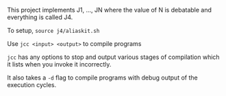 This project implements J1, ..., JN where the value of N is debatable and everything is called J4.

To setup, `source j4/aliaskit.sh`

Use `jcc <input> <output>` to compile programs

`jcc` has any options to stop and output various stages of compilation which it lists when you invoke it incorrectly.

It also takes a `-d` flag to compile programs with debug output of the execution cycles.
